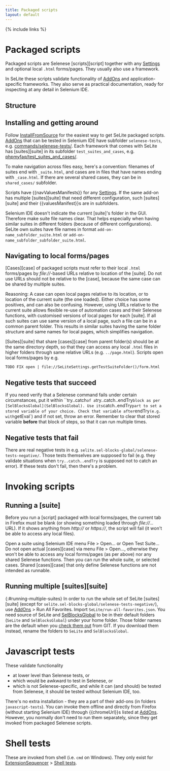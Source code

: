 ```yaml
---
title: Packaged scripts
layout: default
---
```

{% include links %}

# Packaged scripts
Packaged scripts are Selenese [scripts][script] together with any [Settings](Settings) and optional local `.html` forms/pages. They usually also use a framework.

In SeLite these scripts validate functionality of [AddOns](AddOns) and application-specific frameworks. They also serve as practical documentation, ready for inspecting at any detail in Selenium IDE.

## Structure

## Installing and getting around ###
Follow [InstallFromSource](InstallFromSource) for the easiest way to get SeLite packaged scripts. [AddOns](AddOns) that can be tested in Selenium IDE have subfolder `selenese-tests`, e.g. [commands/selenese-tests/](https://code.google.com/p/selite/source/browse/#git%2Fcommands%2Fselenese-tests). Each framework that comes with SeLite has [suites][suite] in its subfolder `test_suites_and_cases`, e.g. [phpmyfaq/test\_suites\_and\_cases/](https://code.google.com/p/selite/source/browse/#git%2Fphpmyfaq%2Ftest_suites_and_cases).

To make navigation across files easy, here's a convention: filenames of suites end with `_suite.html`, and cases are in files that have names ending with `_case.html`. If there are several shared cases, they can be in `shared_cases/` subfolder.

Scripts have {{navValuesManifests}} for any [Settings](Settings). If the same add-on has multiple [suites][suite] that need different configuration, such [suites][suite] and their {{valuesManifest}}s are in subfolders.

Selenium IDE doesn't indicate the current [suite]'s folder in the GUI. Therefore make suite file names clear. That helps especially when having similar suites in different folders (because of different configurations). SeLite own suites have file names in format `add-on-name_subfolder_suite.html` or `add-on-name_subfolder_subfolder_suite.html`.

## Navigating to local forms/pages
[Cases][case] of packaged scripts must refer to their local `.html` forms/pages by _file://_-based URLs relative to location of the [suite]. Do not use URLs should not be relative to the [case], because the same case can be shared by multiple suites.

Reasoning: A case can open local pages relative to its location, or to location of the current suite (the one loaded). Either choice has some positives, and can also be confusing. However, using URLs relative to the current suite allows flexible re-use of automation cases and their Selenese functions, with customised versions of local pages for each [suite]. If all such suites can use same version of a local page, such a file can be in a common parent folder. This results in similar suites having the same folder structure and same names for local pages, which simplifies navigation.

[Suites][suite] that share [cases][case] from parent folder(s) should be at the same directory depth, so that they can access any local `.html` files in higher folders through same relative URLs (e.g. `../page.html`). Scripts open local forms/pages by e.g.

```
TODO FIX open | file://SeLiteSettings.getTestSuiteFolder()/form.html
```

## Negative tests that succeed
If you need verify that a Selenese command fails under certain circumstances, put it within ``try..catch` of a `try..catch..endTry` block as per [SelBlocksGlobal](SelBlocksGlobal). Use its `catch..endTry` part to set a stored variable of your choice. Check that variable after `endTry` (e.g. with `getEval`) and if not set, throw an error. Remember to clear that stored variable **before** that block of steps, so that it can run multiple times.

## Negative tests that fail
There are real negative tests in e.g. `selite.sel-blocks-global/selenese-tests-negative/`. Those tests themselves are supposed to fail (e.g. they validate situations when `try..catch..endTry` is supposed not to catch an error). If these tests don't fail, then there's a problem.

# Invoking scripts

## Running a [suite]
Before you run a [script] packaged with local forms/pages, the current tab in Firefox must be blank (or showing something loaded through _file://..._ URL). If it shows anything from _http://_ or _https://_, the script will fail (it won't be able to access any local files).

Open a suite using Selenium IDE menu File > Open... or Open Test Suite... Do not open actual [cases][case] via menu File > Open..., otherwise they won't be able to access any local forms/pages (as per above) nor any shared Selenese functions. Then you can run the whole suite, or selected cases. Shared [cases][case] that only define Selenese functions are not intended as runnable.

## Running multiple [suites][suite]
{:#running-multiple-suites}
In order to run the whole set of SeLite [suites][suite] (except for `selite.sel-blocks-global/selenese-tests-negative/`), use [AddOns](AddOns) > Run All Favorites. Import `SeLite/run-all-favorites.json`. You need source of SeLite and [SelBlocksGlobal](SelBlocksGlobal) to be in their default folders (`SeLite` and `SelBlocksGlobal`) under your home folder. Those folder names are the default when you [check them out](https://github.com/SeLite/Selite) from GIT. If you download them instead, rename the folders to `SeLite` and `SelBlocksGlobal`.<!-- TODO replace here and elsewhere -->

# Javascript tests #
These validate functionality

  * at lower level than Selenese tests, or
  * which would be awkward to test in Selenese, or
  * which is not Selenese-specific, and while it can (and should) be tested from Selenese, it should be tested without Selenium IDE, too.

There's no extra installation - they are a part of their add-ons (in folders `javascript-tests`). You can invoke them offline and directly from Firefox (without starting Selenium IDE) through {{chromeUrl}}s listed at [AddOns](AddOns). However, you normally don't need to run them separately, since they get invoked from packaged Selenese scripts.

# Shell tests #
These are invoked from shell (i.e. `cmd` on Windows). They only exist for [ExtensionSequencer](ExtensionSequencer) > [Shell tests](ExtensionSequencer#shell-tests).